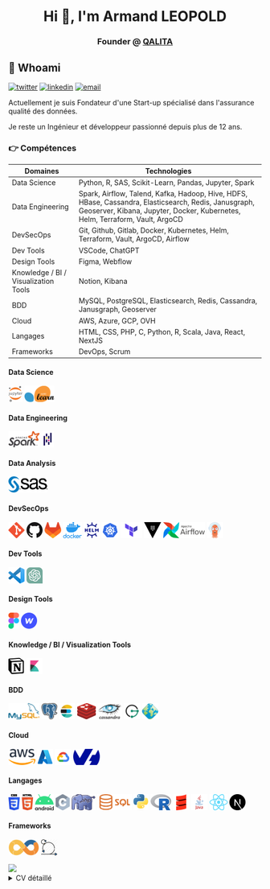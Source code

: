 <!-- [![MasterHead](https://www.softtechgroup.us/public/images/Software-Development-Banner.png)]([https://shaquillo.io](https://armandleopold.fr/)) -->
<h1 align="center">Hi 👋, I'm Armand LEOPOLD</h1>
<h3 align="center">Founder @ <a href="https://qalita.io">QALITA</a></h3>

## :man: Whoami

[![twitter](https://img.shields.io/badge/twitter--lightgrey?style=social&logo=twitter)](https://twitter.com/Armand_Leopold)
[![linkedin](https://img.shields.io/badge/linkedin--lightgrey?style=social&logo=linkedin)](https://www.linkedin.com/in/armandleopold/)
[![email](https://img.shields.io/badge/email--lightgrey?style=social&logo=gmail)](mailto:armand.leopold@outlook.com)

Actuellement je suis Fondateur d'une Start-up spécialisé dans l'assurance qualité des données.

Je reste un Ingénieur et développeur passionné depuis plus de 12 ans.

### :point_right: Compétences

| Domaines | Technologies |
| -------- | ------------ |
| Data Science | Python, R, SAS, Scikit-Learn, Pandas, Jupyter, Spark |
| Data Engineering | Spark, Airflow, Talend, Kafka, Hadoop, Hive, HDFS, HBase, Cassandra, Elasticsearch, Redis, Janusgraph, Geoserver, Kibana, Jupyter, Docker, Kubernetes, Helm, Terraform, Vault, ArgoCD |
| DevSecOps | Git, Github, Gitlab, Docker, Kubernetes, Helm, Terraform, Vault, ArgoCD, Airflow |
| Dev Tools | VSCode, ChatGPT |
| Design Tools | Figma, Webflow |
| Knowledge / BI / Visualization Tools | Notion, Kibana |
| BDD | MySQL, PostgreSQL, Elasticsearch, Redis, Cassandra, Janusgraph, Geoserver |
| Cloud | AWS, Azure, GCP, OVH |
| Langages | HTML, CSS, PHP, C, Python, R, Scala, Java, React, NextJS |
| Frameworks | DevOps, Scrum |

#### Data Science

<a href="https://jupyter.org/"><img height="32" width="auto" src="./assets/images/jupyterlab.webp" alt ="Jupyterlab" title="Jupyterlab"/></a>
<a href="https://scikit-learn.org/"><img height="32" width="auto" src="./assets/images/sklearn.png" alt ="Scikit Learn" title="Scikit Learn"/></a>

#### Data Engineering

<a href="https://spark.apache.org/"><img height="32" width="auto" src="./assets/images/spark.png" alt ="Spark" title="Spark"/></a>
<a href="https://pandas.pydata.org/"><img height="32" width="auto" src="./assets/images/pandas.png" alt ="Pandas" title="Pandas"/></a>

#### Data Analysis

<a href="https://www.sas.com"><img height="32" width="auto" src="./assets/images/sas.png" alt ="SAS" title="SAS"/></a>

#### DevSecOps

<a href="https://git-scm.com/"><img height="32" width="auto" src="./assets/images/git.png" alt ="Git" title="Git"/></a>
<a href="https://github.com/"><img height="32" width="auto" src="./assets/images/github.png" alt ="Github" title="Github"/></a>
<a href="https://about.gitlab.com/"><img height="32" width="auto" src="./assets/images/gitlab.png" alt ="Gitlab" title="Gitlab"/></a>
<a href="https://www.docker.com/"><img height="32" width="auto" src="./assets/images/docker.webp" alt ="Docker" title="Docker"/></a>
<a href="https://helm.sh/"><img height="32" width="auto" src="./assets/images/helm.png" alt ="Helm" title="Helm"/></a>
<a href="https://kubernetes.io/"><img height="32" width="auto" src="./assets/images/kubernetes.png" alt ="Kubernetes" title="Kubernetes"/></a>
<a href="https://www.terraform.io/"><img height="32" width="auto" src="./assets/images/terraform.png" alt ="Terraform" title="Terraform"/></a>
<a href="https://www.vaultproject.io/"><img height="32" width="auto" src="./assets/images/vault.png" alt ="Vault" title="Vault"/></a>
<a href="https://airflow.apache.org/"><img height="32" width="auto" src="./assets/images/airflow.png" alt ="Airflow" title="Airflow"/></a>
<a href="https://argo-cd.readthedocs.io/en/stable/"><img height="32" width="auto" src="./assets/images/argocd.png" alt ="ArgoCD" title="ArgoCD"/></a>

#### Dev Tools

<a href="https://code.visualstudio.com/"><img height="32" width="auto" src="./assets/images/vscode.png" alt ="Visual Studio Code" title="Visual Studio Code"/></a>
<a href="https://openai.com/"><img height="32" width="auto" src="./assets/images/chatgpt.webp" alt ="ChatGPT" title="ChatGPT"/></a>

#### Design Tools

<a href="https://www.figma.com/"><img height="32" width="auto" src="./assets/images/figma.svg" alt ="Figma" title="Figma"/></a>
<a href="https://www.webflow.com/"><img height="32" width="auto" src="./assets/images/webflow.png" alt ="Webflow" title="Webflow"/></a>

#### Knowledge / BI / Visualization Tools

<a href="https://www.notion.com/"><img height="32" width="auto" src="./assets/images/notion.png" alt ="Notion" title="Notion"/></a>
<a href="https://www.elastic.co/fr/kibana/"><img height="32" width="auto" src="./assets/images/kibana.png" alt ="Kibana" title="Kibana"/></a>

#### BDD

<a href="https://www.mysql.com/"><img height="32" width="auto" src="./assets/images/mysql.png" alt ="MySQL" title="MySQL"/></a>
<a href="https://postgresql.org/"><img height="32" width="auto" src="./assets/images/postgresql.png" alt ="PostgreSQL" title="PostgreSQL"/></a>
<a href="https://www.elastic.co"><img height="32" width="auto" src="./assets/images/elasticsearch.png" alt ="Elasticsearch" title="Elasticsearch"/></a>
<a href="https://redis.com/"><img height="32" width="auto" src="./assets/images/redis.svg" alt ="Redis" title="Redis"/></a>
<a href="https://cassandra.apache.org"><img height="32" width="auto" src="./assets/images/cassandra.png" alt ="Cassandra" title="Cassandra"/></a>
<a href="https://janusgraph.org/"><img height="32" width="auto" src="./assets/images/janusgraph.png" alt ="Janusgraph" title="Janusgraph"/></a>
<a href="https://geoserver.org/"><img height="32" width="auto" src="./assets/images/geoserver.png" alt ="Geoserver" title="Geoserver"/></a>

#### Cloud

<a href="https://aws.amazon.com"><img height="32" width="auto" src="./assets/images/aws.png" alt ="AWS" title="AWS"/></a>
<a href="https://azure.microsoft.com/"><img height="32" width="auto" src="./assets/images/azure.png" alt ="Azure" title="Azure"/></a>
<a href="https://cloud.google.com/"><img height="32" width="auto" src="./assets/images/gcp.png" alt ="GCP" title="GCP"/></a>
<a href="https://www.ovhcloud.com/fr/"><img height="32" width="auto" src="./assets/images/ovh.png" alt ="OVH" title="OVH"/></a>

#### Langages

<a href="https://www.w3.org/html/"><img height="32" width="auto" src="./assets/images/html-css.webp" alt ="HTML CSS" title="HTML CSS"/></a>
<a href="https://www.android.com/"><img height="32" width="auto" src="./assets/images/android.png" alt ="Android" title="Android"/></a>
<a href="https://fr.wikipedia.org/wiki/C_(langage)"><img height="32" width="auto" src="./assets/images/C.png" alt ="C" title="C"/></a>
<a href="https://www.php.net/"><img height="32" width="auto" src="./assets/images/php.png" alt ="Php" title="Php"/></a>
<a href="https://en.wikipedia.org/wiki/SQL"><img height="32" width="auto" src="./assets/images/sql.png" alt ="SQL" title="SQL"/></a>
<a href="https://www.python.org/"><img height="32" width="auto" src="./assets/images/python.png" alt ="Python" title="Python"/></a>
<a href="https://fr.wikipedia.org/wiki/R_(langage)"><img height="32" width="auto" src="./assets/images/R.png" alt ="R" title="R"/></a>
<a href="https://www.scala-lang.org/"><img height="32" width="auto" src="./assets/images/scala.png" alt ="Scala" title="Scala"/></a>
<a href="https://www.java.com/fr/"><img height="32" width="auto" src="./assets/images/java.png" alt ="Java" title="Java"/></a>
<a href="https://react.dev/"><img height="32" width="auto" src="./assets/images/react.png" alt ="React" title="React"/></a>
<a href="https://nextjs.org/"><img height="32" width="auto" src="./assets/images/nextjs.png" alt ="NextJS" title="NextJS"/></a>

#### Frameworks

<a href="https://about.gitlab.com/topics/devops/"><img height="32" width="auto" src="./assets/images/devops.png" alt ="DevOps" title="DevOps"/></a>
<a href="https://www.scrum.org/resources/what-is-scrum"><img height="32" width="auto" src="./assets/images/scrum.png" alt ="Scrum" title="Scrum"/></a>

<a href="https://github.com/anuraghazra/github-readme-stats">
<picture>
<source
  srcset="https://github-readme-stats.vercel.app/api?username=armandleopold&show_icons=true&theme=dark"
  media="(prefers-color-scheme: dark)"
/>
<source
  srcset="https://github-readme-stats.vercel.app/api?username=armandleopold&show_icons=true"
  media="(prefers-color-scheme: light), (prefers-color-scheme: no-preference)"
/>
<img src="https://github-readme-stats.vercel.app/api?username=armandleopold&show_icons=true" />
</picture>
</a>

<details>
    <summary>
        CV détaillé
    </summary>

## EXPERIENCE PROFESSIONNELLE

### Avril. 2023 – Aujourd'hui | Fondateur & CEO | QALITA

{CDI}

- Création d'activité Entrepreneuriale
- Prestation de services : gestion de la qualité des données, entrepôts de données de santé.
- Développement d'une Plateforme de gestion de la qualité des données.
- Accompagnement auprès des clients de leur processus de gestion de leurs entrepôts de données.

### Oct. 2022 – Avril. 2023 | Head of Data Factory | Institut Curie

{CDI}

- Animation d'une équipe de 5 Data Ingénieurs / Data Scientist pour piloter la réalisation des projets scientifiques et collaborations avec les industriels
- Participer à la valorisation du patrimoine de donnée de l'institut curie
- Participer à la définition et à la mise en place technique de l'EDS (Entrepôt de Données de Santé)

### Sept. 2020 – Sept. 2022 | DevOps Engineer | Institut Curie

{CDI}

- J'ai guidé et aidé à prendre des décisions stratégiques sur le développement logiciel ou l'architecture technique de la direction des données.
- J'ai mis en place une politique de développement et d'intégration continue en accompagnant mes collègues dans l'utilisation d'outils de versionnage : Git / Gitlab et de pipelines de CI/CD.
- J'ai mis en place une suite de monitoring. Gitlab-monitor, Statuspage, Kibana.
- J'ai partagé la vision et les pratiques devops en menant des présentations internes et externes.
- J'ai assuré la transition et le support sur les outils et pratiques en lien avec la direction des systèmes d'information.

### Mars. 2019 – Aout. 2020 | Data Engineer | Institut Curie

{CDD}

Knowledge in :
CI/CD , DevOps, Cloud, Helm, Kubernetes, Gitlab, health data (Anatomopathology / MRI / PET-SCAN), Talend, Java, Python, Jupyter, Elasticsearch, Docker, Blockchain , Federated AI , Artificial Intelligence. Hyperledger, HTML/CSS/PHP, Maven, Nexus.

- J'ai participé au projet #Healthchain dont ma mission était d'élaborer la base de donnée de curie pour le projet, en récupérant et agrégeant des données cliniques et d'imagerie.
- J'ai échangé avec mes homologues du Centre Léon Bérard pour l'harmonisation sur les formats de données.
- J'ai participé et donner mes retours sur l'intégration d'une plateforme de machine learning fédérée développé par #Owkin, à l'époque jeune startup de moins de 30 personnes.
- J'ai participé aux sujets juridiques de valorisation des modèles de machine learning.
- J'ai participé à la publication dans Nature Medicine d'un article sur une question scientifique utilisant la base de donnée développé.
- J'ai développé un outil de mesure, d'analyse et de contrôle de la qualité des données sur plusieurs bases de donnée dont celle de mon projet.

### Oct. 2017 – Feb. 2019 | Data Scientist | THALES

{CDI}

A Paris - Vélizy :

- J'ai réalisé des travaux d'analyse de graph sociaux à partir de données en sources ouvertes pour les services de renseignements.
- J'ai appliqué des algorithmes d'intelligence artificielles.
- J'ai mené à bien des travaux de traitement du langage naturel.
- J'ai participé à un grand projet de Plateforme de données pour l'armée française, spécifiquement sur la partie cas d'usages et Data Science.

A Toulouse - Labège :

- J'ai analysé des données de vols pour faciliter la maintenance des avions d'une flotte portugaise (A320 family).
- J'ai fais du traitement et de l'ingestion de plans de vols avec élaboration de tableaux de bords interactif Kibana pour la DSNA DTI organisme du gouvernement pour la gestion efficace du trafic aérien en France.

### Sept. 2016 – Sept. 2017 | Data Analyst | Crédit Agricole

{Contrat de Professionnalisation}

- Réalisation de scores et d'indicateurs analytiques pour la gestion de la relation client (CRM).
Data mining, machine learning.
- J'ai eu l'occasion d'aller travailler au DataLab du Crédit Agricole, entité Nationale basée à Montrouge, pour collaborer avec des chercheurs en intelligence artificielle et en traitement de la donnée. A cette occasion, j'ai pu travailler sur une base de panel de consommateurs pour étudier des hypothèses en gestion de relation client, j'ai ensuite fais des retours à ma direction sur ces sujets lors de présentations formelles.

Logiciel utilisés : RStudio, Python (Jupyter Notebook), SAS Enterprise Guide & Miner, SAP Business Object.
Fortes compétences en langages : R, Python, SQL, SAS.

### Jun. 2016 – Sept. 2016 | Short Term Researcher | Illinois Institute of Technology

{Stage de Recherche en Université}

BigDataX Laboratory / Computer Science department.
Research subject : Wearable Computing BIG-DATA Architecture.
Made a Research on developping a Big-Data System Architecture for carrying big amount of wearable devices data in stream and storage.
Using Amazon Web Services (AWS) ,Scala, Apache Spark, Apache Cassandra and Android JDK.

### Jun. 2015 – Jun. 2016 | President | Junior Etudes ESIGELEC

{Mandat Associatif}

Restructuration of my school's Junior Enterprise, fiscal rebalancing, archiving and redesigning activity areas, process remodelling and reorganisation.
Managing a 6 people team.
Application to the Junior Entreprises mouvement.
Ability in Team Managment, taxation, legal rules and status, accounting, Project Managment.

### Nov. 2014 – May. 2016 | Full Stack Dev | Freelance

{Mandat Associatif}

Supervisation and developpment of my school's student dedicated website.
Migration to a new responsive and more modern version.
Establishing a communication plan for increasing frequentation and traffic on the site. Improving communication between student inner school organisations
Strong Knowledge in HTML(5) , CSS(3), PHP(5.3 to 7), MySQL, JQuery, Bootstrap, Foundation, Web Design & Development, Analytics.
In 2 years, 3/4 of students subscribed to the website and increasing traffic by thousands of percents.

## FORMATION

### 2014 - 2017 – Diplôme d'Ingénieur – ESIGELEC - Rouen

Ecole d’ingénieur généraliste : Dominante BDTN (Big-Data et Transformation Numérique)
Top classement en informatique : (8/304)
Activités et associations : Club de Musique, Junior Etudes, Club de robotique, Club d'informatique, Club de Théatre.

### 2012 - 2014 : Prépa PCSI/MPSI – ESIGELEC - Rouen

Prépa intégré selection concours Advance.
Major de promotion en Informatique : (1/120)

### 2009 - 2012 : BAC STI Electrotechnique – Lycée Marie Curie à Nogent sur Oise

Niveau : Mention Très Bien (With Honors)
Activités et associations : Délégué en classe de Terminal.

### LANGUES

🇫🇷 🇬🇧

### LOISIRS

Piano, Running, Cinéma, Voyages, Science, Histoire, Géopolitique
</details>
